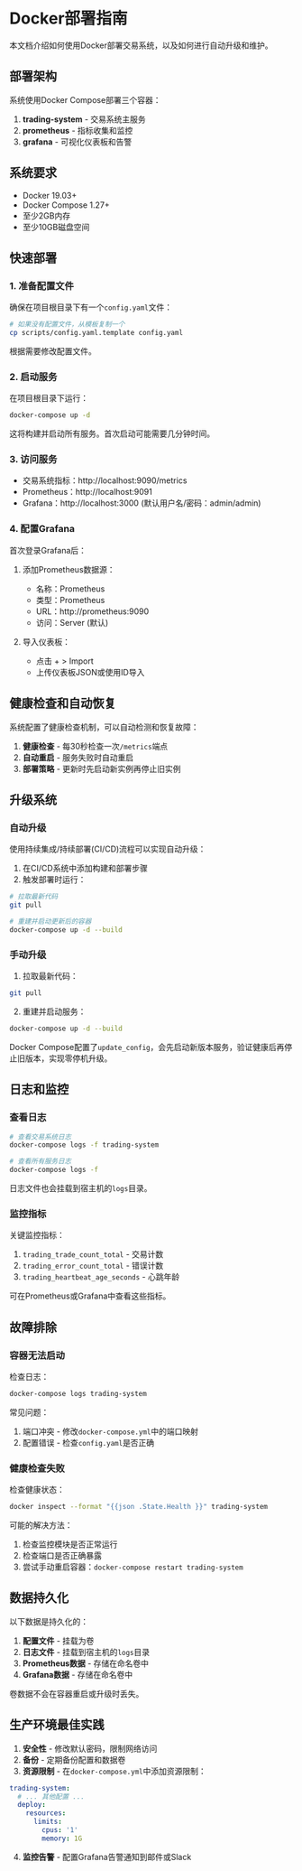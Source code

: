 # Docker部署指南

本文档介绍如何使用Docker部署交易系统，以及如何进行自动升级和维护。

## 部署架构

系统使用Docker Compose部署三个容器：

1. **trading-system** - 交易系统主服务
2. **prometheus** - 指标收集和监控
3. **grafana** - 可视化仪表板和告警

## 系统要求

- Docker 19.03+
- Docker Compose 1.27+
- 至少2GB内存
- 至少10GB磁盘空间

## 快速部署

### 1. 准备配置文件

确保在项目根目录下有一个`config.yaml`文件：

```bash
# 如果没有配置文件，从模板复制一个
cp scripts/config.yaml.template config.yaml
```

根据需要修改配置文件。

### 2. 启动服务

在项目根目录下运行：

```bash
docker-compose up -d
```

这将构建并启动所有服务。首次启动可能需要几分钟时间。

### 3. 访问服务

- 交易系统指标：http://localhost:9090/metrics
- Prometheus：http://localhost:9091
- Grafana：http://localhost:3000 (默认用户名/密码：admin/admin)

### 4. 配置Grafana

首次登录Grafana后：

1. 添加Prometheus数据源：
   - 名称：Prometheus
   - 类型：Prometheus
   - URL：http://prometheus:9090
   - 访问：Server (默认)

2. 导入仪表板：
   - 点击 + > Import
   - 上传仪表板JSON或使用ID导入

## 健康检查和自动恢复

系统配置了健康检查机制，可以自动检测和恢复故障：

1. **健康检查** - 每30秒检查一次`/metrics`端点
2. **自动重启** - 服务失败时自动重启
3. **部署策略** - 更新时先启动新实例再停止旧实例

## 升级系统

### 自动升级

使用持续集成/持续部署(CI/CD)流程可以实现自动升级：

1. 在CI/CD系统中添加构建和部署步骤
2. 触发部署时运行：

```bash
# 拉取最新代码
git pull

# 重建并启动更新后的容器
docker-compose up -d --build
```

### 手动升级

1. 拉取最新代码：

```bash
git pull
```

2. 重建并启动服务：

```bash
docker-compose up -d --build
```

Docker Compose配置了`update_config`，会先启动新版本服务，验证健康后再停止旧版本，实现零停机升级。

## 日志和监控

### 查看日志

```bash
# 查看交易系统日志
docker-compose logs -f trading-system

# 查看所有服务日志
docker-compose logs -f
```

日志文件也会挂载到宿主机的`logs`目录。

### 监控指标

关键监控指标：

1. `trading_trade_count_total` - 交易计数
2. `trading_error_count_total` - 错误计数
3. `trading_heartbeat_age_seconds` - 心跳年龄

可在Prometheus或Grafana中查看这些指标。

## 故障排除

### 容器无法启动

检查日志：

```bash
docker-compose logs trading-system
```

常见问题：

1. 端口冲突 - 修改`docker-compose.yml`中的端口映射
2. 配置错误 - 检查`config.yaml`是否正确

### 健康检查失败

检查健康状态：

```bash
docker inspect --format "{{json .State.Health }}" trading-system
```

可能的解决方法：

1. 检查监控模块是否正常运行
2. 检查端口是否正确暴露
3. 尝试手动重启容器：`docker-compose restart trading-system`

## 数据持久化

以下数据是持久化的：

1. **配置文件** - 挂载为卷
2. **日志文件** - 挂载到宿主机的`logs`目录
3. **Prometheus数据** - 存储在命名卷中
4. **Grafana数据** - 存储在命名卷中

卷数据不会在容器重启或升级时丢失。

## 生产环境最佳实践

1. **安全性** - 修改默认密码，限制网络访问
2. **备份** - 定期备份配置和数据卷
3. **资源限制** - 在`docker-compose.yml`中添加资源限制：

```yaml
trading-system:
  # ... 其他配置 ...
  deploy:
    resources:
      limits:
        cpus: '1'
        memory: 1G
```

4. **监控告警** - 配置Grafana告警通知到邮件或Slack 
